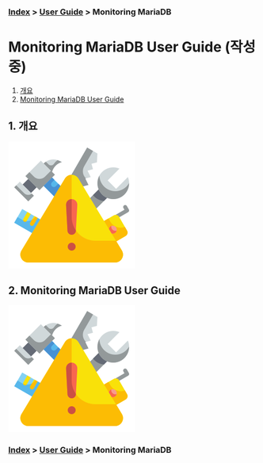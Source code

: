 ### [Index](https://github.com/PaaS-TA/Guide) > [User Guide](user_guide.md) > Monitoring MariaDB


# Monitoring MariaDB User Guide (작성중)
1. [개요](#1)
2. [Monitoring MariaDB User Guide](#2)


## <div id="1">1. 개요
![](images/warning.png)


## <div id="2">2. Monitoring MariaDB User Guide
![](images/warning.png)


### [Index](https://github.com/PaaS-TA/Guide) > [User Guide](user_guide.md) > Monitoring MariaDB
